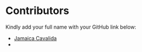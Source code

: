 # Contributors

Kindly add your full name with your GitHub link below:

- [Jamaica Cavalida](https://github.com/maiqxx)
- 

